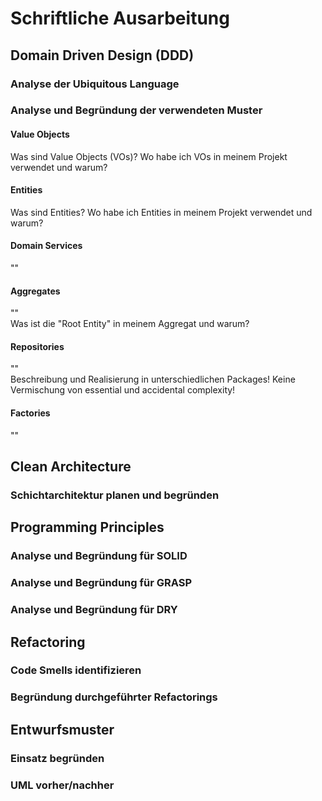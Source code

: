 # Schriftliche Ausarbeitung

## Domain Driven Design (DDD)

### Analyse der Ubiquitous Language

<!-- 
- Was ist die Ubiquitous Language? 
- Was sind wichtige Begriffe/Prozesse in meiner Problemdomäne? 
- Was für Regeln gelten bei den jeweiligen Prozessen?
-->

### Analyse und Begründung der verwendeten Muster

#### Value Objects

Was sind Value Objects (VOs)? Wo habe ich VOs in meinem Projekt verwendet und warum?

#### Entities

Was sind Entities? Wo habe ich Entities in meinem Projekt verwendet und warum?

#### Domain Services

""

#### Aggregates

""  
Was ist die "Root Entity" in meinem Aggregat und warum?

#### Repositories

""  
Beschreibung und Realisierung in unterschiedlichen Packages! Keine Vermischung von essential und accidental complexity!

#### Factories

""

## Clean Architecture

### Schichtarchitektur planen und begründen

## Programming Principles

### Analyse und Begründung für SOLID

### Analyse und Begründung für GRASP

### Analyse und Begründung für DRY

## Refactoring

### Code Smells identifizieren

### Begründung durchgeführter Refactorings

## Entwurfsmuster

### Einsatz begründen

### UML vorher/nachher
